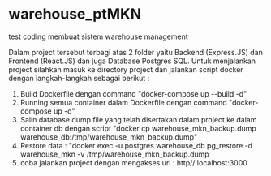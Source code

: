 # warehouse_ptMKN
test coding membuat sistem warehouse management

Dalam project tersebut terbagi atas 2 folder yaitu Backend  (Express.JS) dan Frontend (React.JS) dan juga Database Postgres SQL.
Untuk menjalankan project silahkan masuk ke directory project dan jalankan script docker dengan langkah-langkah sebagai berikut : 
1. Build Dockerfile dengan command "docker-compose up --build -d"
2. Running semua container dalam Dockerfile dengan command "docker-compose up -d"
3. Salin database dump file yang telah disertakan dalam project ke dalam container db dengan script "docker cp warehouse_mkn_backup.dump warehouse_db:/tmp/warehouse_mkn_backup.dump"
4. Restore data : "docker exec -u postgres warehouse_db pg_restore -d warehouse_mkn -v /tmp/warehouse_mkn_backup.dump
5. coba jalankan project dengan mengakses url : http//:localhost:3000
